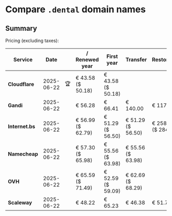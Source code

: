 # Compare `.dental` domain names

## Summary

Pricing (excluding taxes):

| Service | Date |  | / Renewed year | First year | Transfer | Restoration |
|--|--|--|--|--|--|--|
| **Cloudflare** | 2025-06-22 | 🏆 | € 43.58<br>($ 50.18) | € 43.58<br>($ 50.18) |  |  |
| **Gandi** | 2025-06-22 |  | € 56.28 | € 66.41 | € 140.00 | € 117.43 |
| **Internet.bs** | 2025-06-22 |  | € 56.99<br>($ 62.79) | € 51.29<br>($ 56.50) | € 51.29<br>($ 56.50) | € 258.69<br>($ 284.99) |
| **Namecheap** | 2025-06-22 |  | € 57.30<br>($ 65.98) | € 55.56<br>($ 63.98) | € 55.56<br>($ 63.98) |  |
| **OVH** | 2025-06-22 |  | € 65.59<br>($ 71.49) | € 52.59<br>($ 59.09) | € 62.69<br>($ 68.29) |  |
| **Scaleway** | 2025-06-22 |  | € 48.22 | € 65.23 | € 46.38 | € 51.74 |
